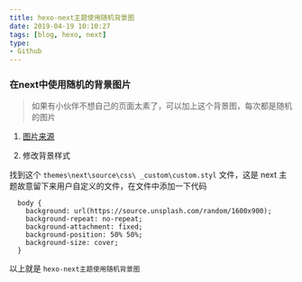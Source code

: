 ```yaml
---
title: hexo-next主题使用随机背景图
date: 2019-04-19 10:10:27
tags: [blog, hexo, next]
type:
- Github
---
```


### 在next中使用随机的背景图片

> 如果有小伙伴不想自己的页面太素了，可以加上这个背景图，每次都是随机的图片

<!-- more -->

1. [图片来源](https://source.unsplash.com/)

2. 修改背景样式

找到这个 `themes\next\source\css\ _custom\custom.styl` 文件，这是 next 主题故意留下来用户自定义的文件，在文件中添加一下代码

```
  body {
    background: url(https://source.unsplash.com/random/1600x900);
    background-repeat: no-repeat;
    background-attachment: fixed;
    background-position: 50% 50%;
    background-size: cover;
  }
```

以上就是 `hexo-next主题使用随机背景图` 